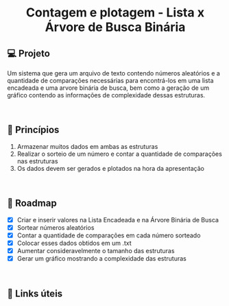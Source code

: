 <h1 align="center">
    Contagem e plotagem - Lista x Árvore de Busca Binária
</h1>

<!-- <picture>
  <source media="(prefers-color-scheme: dark)" srcset="./.github/cover.png">
  <source media="(prefers-color-scheme: light)" srcset="./.github/cover_light.png">
  <img alt="Counting and plotting module cover" src="/.github/cover_light.png">
</picture> -->

## 💻 Projeto

Um sistema que gera um arquivo de texto contendo números aleatórios e a quantidade de comparações necessárias para encontrá-los em uma lista encadeada e uma arvore binária de busca, bem como a geração de um gráfico contendo as informações de complexidade dessas estruturas.

<br />

## 🧠 Princípios

1.  Armazenar muitos dados em ambas as estruturas
2.  Realizar o sorteio de um número e contar a quantidade de comparações nas estruturas
3.  Os dados devem ser gerados e plotados na hora da apresentação

<br />

## 🚧 Roadmap

- [x] Criar e inserir valores na Lista Encadeada e na Árvore Binária de Busca
- [x] Sortear números aleatórios
- [x] Contar a quantidade de comparações em cada número sorteado
- [x] Colocar esses dados obtidos em um .txt
- [x] Aumentar consideravelmente o tamanho das estruturas
- [x] Gerar um gráfico mostrando a complexidade das estruturas

<br />

## 🔗 Links úteis
